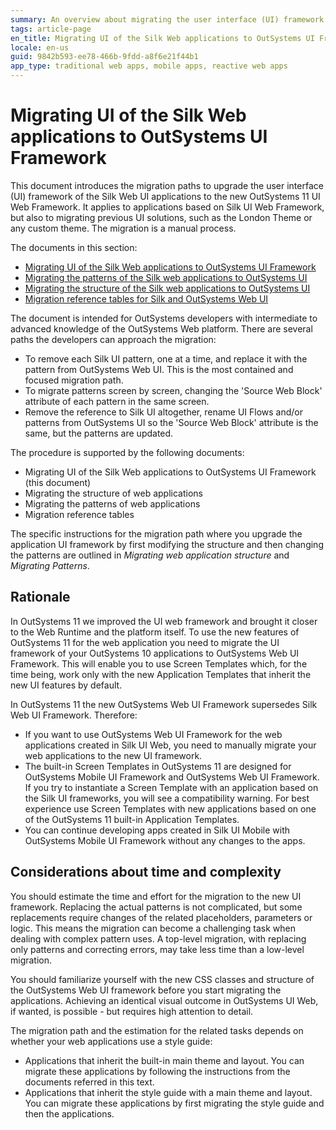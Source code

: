 ```yaml
---
summary: An overview about migrating the user interface (UI) framework of the Silk Web UI applications to the OutSystems UI Web.
tags: article-page
en_title: Migrating UI of the Silk Web applications to OutSystems UI Framework
locale: en-us
guid: 9842b593-ee78-466b-9fdd-a8f6e21f44b1
app_type: traditional web apps, mobile apps, reactive web apps
---
```


# Migrating UI of the Silk Web applications to OutSystems UI Framework

This document introduces the migration paths to upgrade the user interface (UI) framework of the Silk Web UI applications to the new OutSystems 11 UI Web Framework. It applies to applications based on Silk UI Web Framework, but also to migrating previous UI solutions, such as the London Theme or any custom theme. The migration is a manual process.

<div class="info" markdown="1">

The documents in this section:

* [Migrating UI of the Silk Web applications to OutSystems UI Framework](intro.md)
* [Migrating the patterns of the Silk web applications to OutSystems UI](migrate-patterns.md)
* [Migrating the structure of the Silk web applications to OutSystems UI](migrate-structure.md)
* [Migration reference tables for Silk and OutSystems Web UI](migration-reference-tables.md)

</div>

The document is intended for OutSystems developers with intermediate to advanced knowledge of the OutSystems Web platform. There are several paths the developers can approach the migration:

* To remove each Silk UI pattern, one at a time, and replace it with the pattern from OutSystems Web UI. This is the most contained and focused migration path.
* To migrate patterns screen by screen, changing the 'Source Web Block' attribute of each pattern in the same screen.
* Remove the reference to Silk UI altogether, rename UI Flows and/or patterns from OutSystems UI so the 'Source Web Block' attribute is the same, but the patterns are updated.

The procedure is supported by the following documents:

* Migrating UI of the Silk Web applications to OutSystems UI Framework (this document)
* Migrating the structure of web applications
* Migrating the patterns of web applications
* Migration reference tables

The specific instructions for the migration path where you upgrade the application UI framework by first modifying the structure and then changing the patterns are outlined in _Migrating web application structure_ and _Migrating Patterns_.

## Rationale

In OutSystems 11 we improved the UI web framework and brought it closer to the Web Runtime and the platform itself. To use the new features of OutSystems 11 for the web application you need to migrate the UI framework of your OutSystems 10 applications to OutSystems Web UI Framework. This will enable you to use Screen Templates which, for the time being, work only with the new Application Templates that inherit the new UI features by default.

In OutSystems 11 the new OutSystems Web UI Framework supersedes Silk Web UI Framework. Therefore:

* If you want to use OutSystems Web UI Framework for the web applications created in Silk UI Web, you need to manually migrate your web applications to the new UI framework.
* The built-in Screen Templates in OutSystems 11 are designed for OutSystems Mobile UI Framework and OutSystems Web UI Framework. If you try to instantiate a Screen Template with an application based on the Silk UI frameworks, you will see a compatibility warning. For best experience use Screen Templates with new applications based on one of the OutSystems 11 built-in Application Templates.
* You can continue developing apps created in Silk UI Mobile with OutSystems Mobile UI Framework without any changes to the apps.

## Considerations about time and complexity

You should estimate the time and effort for the migration to the new UI framework. Replacing the actual patterns is not complicated, but some replacements require changes of the related placeholders, parameters or logic. This means the migration can become a challenging task when dealing with complex pattern uses. A top-level migration, with replacing only patterns and correcting errors, may take less time than a low-level migration.

You should familiarize yourself with the new CSS classes and structure of the OutSystems Web UI framework before you start migrating the applications. Achieving an identical visual outcome in OutSystems UI Web, if wanted, is possible - but requires high attention to detail.

The migration path and the estimation for the related tasks depends on whether your web applications use a style guide:

* Applications that inherit the built-in main theme and layout. You can migrate these applications by following the instructions from the documents referred in this text.
* Applications that inherit the style guide with a main theme and layout. You can migrate these applications by first migrating the style guide and then the applications.
